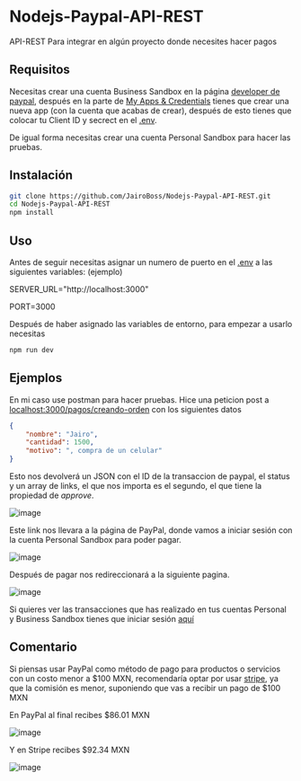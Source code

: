 # Nodejs-Paypal-API-REST

API-REST Para integrar en algún proyecto donde necesites hacer pagos
## Requisitos
Necesitas crear una cuenta Business Sandbox en la página [developer de paypal](https://developer.paypal.com/developer/accounts), después en la parte de [My Apps & Credentials](https://developer.paypal.com/developer/applications) tienes que crear una nueva app (con la cuenta que acabas de crear), después de esto tienes que colocar tu Client ID y secrect en el [.env](https://github.com/JairoBoss/Nodejs-Paypal-API-REST/blob/main/.env).

De igual forma necesitas crear una cuenta Personal Sandbox para hacer las pruebas.

## Instalación
```bash
git clone https://github.com/JairoBoss/Nodejs-Paypal-API-REST.git
cd Nodejs-Paypal-API-REST
npm install
```

## Uso
Antes de seguir necesitas asignar un numero de puerto en el [.env](https://github.com/JairoBoss/Nodejs-Paypal-API-REST/blob/main/.env) a las siguientes variables: (ejemplo)

SERVER_URL="http://localhost:3000"

PORT=3000

Después de haber asignado las variables de entorno, para empezar a usarlo necesitas 
```bash
npm run dev
```

## Ejemplos
En mi caso use postman para hacer pruebas. Hice una peticion post a 
[localhost:3000/pagos/creando-orden](localhost:3000/pagos/creando-orden) con los siguientes datos
```json
{
    "nombre": "Jairo",
    "cantidad": 1500,
    "motivo": ", compra de un celular"
}
```

Esto nos devolverá un JSON con el ID de la transaccion de paypal, el status y un array de links, el que nos importa es el segundo, el que tiene la propiedad de _approve_.

![image](https://user-images.githubusercontent.com/61020858/149610038-ccb73ff9-f619-41f4-8952-1efa8a973a43.png)

Este link nos llevara a la página de PayPal, donde vamos a iniciar sesión con la cuenta Personal Sandbox para poder pagar.

![image](https://user-images.githubusercontent.com/61020858/149610269-f1e5af0f-d9a4-434c-b113-ac1a83b4491c.png)

Después de pagar nos redireccionará a la siguiente pagina.

![image](https://user-images.githubusercontent.com/61020858/149610339-63b693c2-ac25-46ca-82ed-e27f20b71081.png)

Si quieres ver las transacciones que has realizado en tus cuentas Personal y Business Sandbox tienes que iniciar sesión [aquí](https://www.sandbox.paypal.com/signin)


## Comentario
Si piensas usar PayPal como método de pago para productos o servicios con un costo menor a $100 MXN, recomendaría optar por usar [stripe](https://stripe.com/mx), ya que la comisión es menor, suponiendo que vas a recibir un pago de $100 MXN

En PayPal al final recibes $86.01 MXN

![image](https://user-images.githubusercontent.com/61020858/149610673-c80318c7-22d1-419e-be1f-8dbe91e98d18.png)

Y en Stripe recibes $92.34 MXN

![image](https://user-images.githubusercontent.com/61020858/149610737-06d73769-0cc3-4329-ae8c-b9f1e54ab26f.png)
